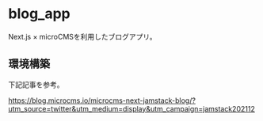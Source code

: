 # blog_app

Next.js × microCMSを利用したブログアプリ。

## 環境構築

下記記事を参考。

<https://blog.microcms.io/microcms-next-jamstack-blog/?utm_source=twitter&utm_medium=display&utm_campaign=jamstack202112>
